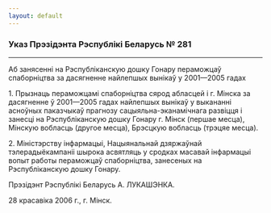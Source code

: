 ```yaml
---
layout: default
---
```


### Указ Прэзідэнта Рэспублікі Беларусь № 281

****

<span class="underline"></span>

Аб занясенні на Рэспубліканскую дошку Гонару пераможцаў спаборніцтва за
дасягненне найлепшых вынікаў у 2001—2005 гадах

1\. Прызнаць пераможцамі спаборніцтва сярод абласцей і г. Мінска за
дасягненне ў 2001—2005 гадах найлепшых вынікаў у выкананні асноўных
паказчыкаў прагнозу сацыяльна-эканамічнага развіцця і занесці на
Рэспубліканскую дошку Гонару г. Мінск (першае месца), Мінскую
вобласць (другое месца), Брэсцкую вобласць (трэцяе месца).

2\. Міністэрству інфармацыі, Нацыянальнай дзяржаўнай тэлерадыёкампаніі
шырока асвятляць у сродках масавай інфармацыі вопыт работы пераможцаў
спаборніцтва, занесеных на Рэспубліканскую дошку Гонару.

Прэзідэнт Рэспублікі Беларусь А. ЛУКАШЭНКА.

28 красавіка 2006 г., г. Мінск.
